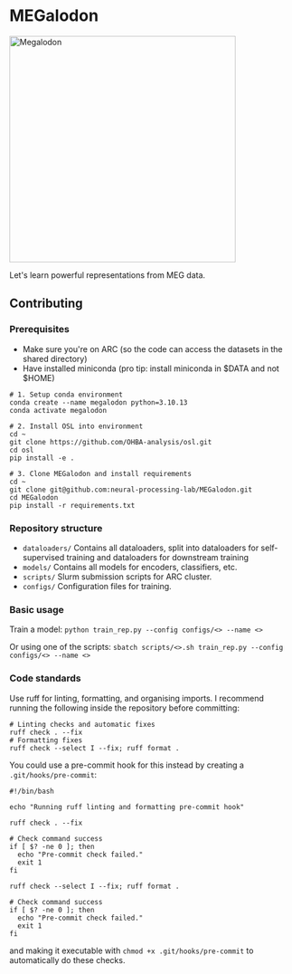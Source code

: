 # MEGalodon
<img src="https://i.imgur.com/tvJLJ1X.png" alt="Megalodon" width="400"/>


Let's learn powerful representations from MEG data.

## Contributing

### Prerequisites
- Make sure you're on ARC (so the code can access the datasets in the shared directory)
- Have installed miniconda (pro tip: install miniconda in $DATA and not $HOME)

```
# 1. Setup conda environment
conda create --name megalodon python=3.10.13
conda activate megalodon

# 2. Install OSL into environment
cd ~
git clone https://github.com/OHBA-analysis/osl.git
cd osl
pip install -e .

# 3. Clone MEGalodon and install requirements
cd ~
git clone git@github.com:neural-processing-lab/MEGalodon.git
cd MEGalodon
pip install -r requirements.txt
```

### Repository structure
- `dataloaders/` Contains all dataloaders, split into dataloaders for self-supervised training and dataloaders for downstream training
- `models/` Contains all models for encoders, classifiers, etc.
- `scripts/` Slurm submission scripts for ARC cluster.
- `configs/` Configuration files for training.

### Basic usage
Train a model:
`python train_rep.py --config configs/<> --name <>`

Or using one of the scripts:
`sbatch scripts/<>.sh train_rep.py --config configs/<> --name <>`

### Code standards
Use ruff for linting, formatting, and organising imports. I recommend running the following inside the repository before committing:
```
# Linting checks and automatic fixes
ruff check . --fix
# Formatting fixes
ruff check --select I --fix; ruff format .
```
You could use a pre-commit hook for this instead by creating a `.git/hooks/pre-commit`:
```
#!/bin/bash

echo "Running ruff linting and formatting pre-commit hook"

ruff check . --fix

# Check command success
if [ $? -ne 0 ]; then
  echo "Pre-commit check failed."
  exit 1
fi

ruff check --select I --fix; ruff format .

# Check command success
if [ $? -ne 0 ]; then
  echo "Pre-commit check failed."
  exit 1
fi
```
and making it executable with `chmod +x .git/hooks/pre-commit` to automatically do these checks.